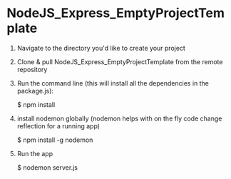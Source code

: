# NodeJS_Express_EmptyProjectTemplate

1. Navigate to the directory you'd like to create your project

2. Clone & pull NodeJS_Express_EmptyProjectTemplate from the remote repository

3. Run the command line (this will install all the dependencies in the package.js):

   $ npm install 

4. install nodemon globally (nodemon helps with on the fly code change reflection for a running app)

   $ npm install -g nodemon 

5. Run the app

   $ nodemon server.js


